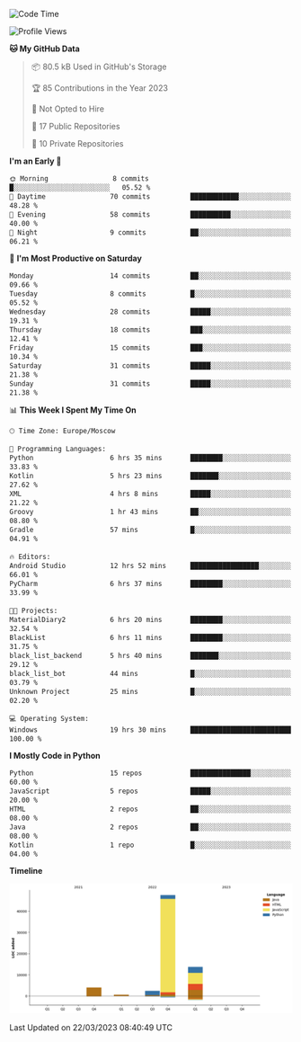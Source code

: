<!--START_SECTION:waka-->
![Code Time](http://img.shields.io/badge/Code%20Time-64%20hrs%201%20min-blue)

![Profile Views](http://img.shields.io/badge/Profile%20Views-0-blue)

**🐱 My GitHub Data** 

> 📦 80.5 kB Used in GitHub's Storage 
 > 
> 🏆 85 Contributions in the Year 2023
 > 
> 🚫 Not Opted to Hire
 > 
> 📜 17 Public Repositories 
 > 
> 🔑 10 Private Repositories 
 > 
**I'm an Early 🐤** 

```text
🌞 Morning                8 commits           █░░░░░░░░░░░░░░░░░░░░░░░░   05.52 % 
🌆 Daytime                70 commits          ████████████░░░░░░░░░░░░░   48.28 % 
🌃 Evening                58 commits          ██████████░░░░░░░░░░░░░░░   40.00 % 
🌙 Night                  9 commits           ██░░░░░░░░░░░░░░░░░░░░░░░   06.21 % 
```
📅 **I'm Most Productive on Saturday** 

```text
Monday                   14 commits          ██░░░░░░░░░░░░░░░░░░░░░░░   09.66 % 
Tuesday                  8 commits           █░░░░░░░░░░░░░░░░░░░░░░░░   05.52 % 
Wednesday                28 commits          █████░░░░░░░░░░░░░░░░░░░░   19.31 % 
Thursday                 18 commits          ███░░░░░░░░░░░░░░░░░░░░░░   12.41 % 
Friday                   15 commits          ███░░░░░░░░░░░░░░░░░░░░░░   10.34 % 
Saturday                 31 commits          █████░░░░░░░░░░░░░░░░░░░░   21.38 % 
Sunday                   31 commits          █████░░░░░░░░░░░░░░░░░░░░   21.38 % 
```


📊 **This Week I Spent My Time On** 

```text
🕑︎ Time Zone: Europe/Moscow

💬 Programming Languages: 
Python                   6 hrs 35 mins       ████████░░░░░░░░░░░░░░░░░   33.83 % 
Kotlin                   5 hrs 23 mins       ███████░░░░░░░░░░░░░░░░░░   27.62 % 
XML                      4 hrs 8 mins        █████░░░░░░░░░░░░░░░░░░░░   21.22 % 
Groovy                   1 hr 43 mins        ██░░░░░░░░░░░░░░░░░░░░░░░   08.80 % 
Gradle                   57 mins             █░░░░░░░░░░░░░░░░░░░░░░░░   04.91 % 

🔥 Editors: 
Android Studio           12 hrs 52 mins      █████████████████░░░░░░░░   66.01 % 
PyCharm                  6 hrs 37 mins       ████████░░░░░░░░░░░░░░░░░   33.99 % 

🐱‍💻 Projects: 
MaterialDiary2           6 hrs 20 mins       ████████░░░░░░░░░░░░░░░░░   32.54 % 
BlackList                6 hrs 11 mins       ████████░░░░░░░░░░░░░░░░░   31.75 % 
black_list_backend       5 hrs 40 mins       ███████░░░░░░░░░░░░░░░░░░   29.12 % 
black_list_bot           44 mins             █░░░░░░░░░░░░░░░░░░░░░░░░   03.79 % 
Unknown Project          25 mins             █░░░░░░░░░░░░░░░░░░░░░░░░   02.20 % 

💻 Operating System: 
Windows                  19 hrs 30 mins      █████████████████████████   100.00 % 
```

**I Mostly Code in Python** 

```text
Python                   15 repos            ███████████████░░░░░░░░░░   60.00 % 
JavaScript               5 repos             █████░░░░░░░░░░░░░░░░░░░░   20.00 % 
HTML                     2 repos             ██░░░░░░░░░░░░░░░░░░░░░░░   08.00 % 
Java                     2 repos             ██░░░░░░░░░░░░░░░░░░░░░░░   08.00 % 
Kotlin                   1 repo              █░░░░░░░░░░░░░░░░░░░░░░░░   04.00 % 
```



**Timeline**

![Lines of Code chart](https://raw.githubusercontent.com/Adlemex/Adlemex/main/assets/bar_graph.png)


 Last Updated on 22/03/2023 08:40:49 UTC
<!--END_SECTION:waka-->
